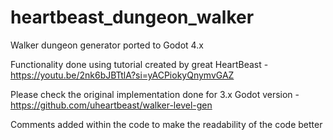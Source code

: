 # heartbeast_dungeon_walker
Walker dungeon generator ported to Godot 4.x

Functionality done using tutorial created by great HeartBeast - https://youtu.be/2nk6bJBTtlA?si=yACPiokyQnymvGAZ

Please check the original implementation done for 3.x Godot version - https://github.com/uheartbeast/walker-level-gen

Comments added within the code to make the readability of the code better
